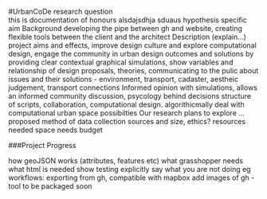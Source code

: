 #UrbanCoDe
research question <br>
this is documentation of honours alsdajsdhja sduaus
hypothesis
specific aim
Background
developing the pipe between gh and website, creating flexible tools between the client and the architect
Description (explain...)
project aims and effects, improve design culture and explore computational design, engage the community in urban design outcomes and solutions by providing clear contextual graphical simulations, show variables and relationship of design proposals, theories, communicating to the pulic about issues and their solutions - environment, transport, cadaster, aestheic judgement, transport connections
Informed opinion with simulations, allows an informed community discussion, psycology behind decisions
structure of scripts,  collaboration, computational design. algorithicmally deal with computational urban space possibilties 
Our research plans to explore ... 
proposed method of data collection
sources and size, ethics?
resources needed
space needs 
budget

###Project Progress 

how geoJSON works (attributes, features etc)
what grasshopper needs
what html is needed
show testing
explicitly say what you are not doing
eg workflows: exporting from gh, compatible with mapbox
add images of gh - tool to be packaged soon
